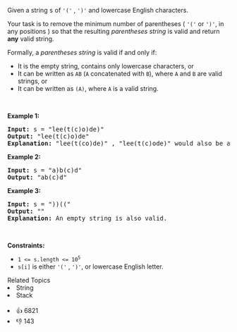 <p>Given a string <font face="monospace">s</font> of <code>'('</code> , <code>')'</code> and lowercase English characters.</p>

<p>Your task is to remove the minimum number of parentheses ( <code>'('</code> or <code>')'</code>, in any positions ) so that the resulting <em>parentheses string</em> is valid and return <strong>any</strong> valid string.</p>

<p>Formally, a <em>parentheses string</em> is valid if and only if:</p>

<ul> 
 <li>It is the empty string, contains only lowercase characters, or</li> 
 <li>It can be written as <code>AB</code> (<code>A</code> concatenated with <code>B</code>), where <code>A</code> and <code>B</code> are valid strings, or</li> 
 <li>It can be written as <code>(A)</code>, where <code>A</code> is a valid string.</li> 
</ul>

<p>&nbsp;</p> 
<p><strong class="example">Example 1:</strong></p>

<pre>
<strong>Input:</strong> s = "lee(t(c)o)de)"
<strong>Output:</strong> "lee(t(c)o)de"
<strong>Explanation:</strong> "lee(t(co)de)" , "lee(t(c)ode)" would also be accepted.
</pre>

<p><strong class="example">Example 2:</strong></p>

<pre>
<strong>Input:</strong> s = "a)b(c)d"
<strong>Output:</strong> "ab(c)d"
</pre>

<p><strong class="example">Example 3:</strong></p>

<pre>
<strong>Input:</strong> s = "))(("
<strong>Output:</strong> ""
<strong>Explanation:</strong> An empty string is also valid.
</pre>

<p>&nbsp;</p> 
<p><strong>Constraints:</strong></p>

<ul> 
 <li><code>1 &lt;= s.length &lt;= 10<sup>5</sup></code></li> 
 <li><code>s[i]</code> is either&nbsp;<code>'('</code> , <code>')'</code>, or lowercase English letter.</li> 
</ul>

<div><div>Related Topics</div><div><li>String</li><li>Stack</li></div></div><br><div><li>👍 6821</li><li>👎 143</li></div>